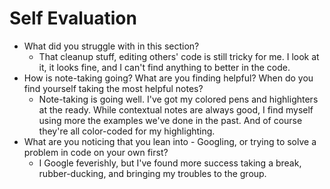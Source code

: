 # Self Evaluation

- What did you struggle with in this section?
    - That cleanup stuff, editing others' code is still tricky for me. I look at it, it looks fine, and I can't find anything to better in the code.
- How is note-taking going? What are you finding helpful? When do you find yourself taking the most helpful notes?
    - Note-taking is going well. I've got my colored pens and highlighters at the ready. While contextual notes are always good, I find myself using more the examples we've done in the past. And of course they're all color-coded for my highlighting.
- What are you noticing that you lean into - Googling, or trying to solve a problem in code on your own first?
    - I Google feverishly, but I've found more success taking a break, rubber-ducking, and bringing my troubles to the group.
